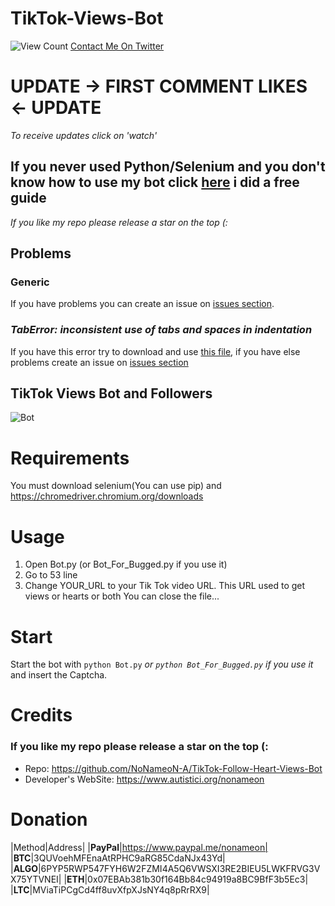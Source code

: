# TikTok-Views-Bot
![View Count](https://counter.gofiber.io/badge/NoNameoN/TikTok-Follow-Heart-Views-Bot/)
<a href="https://twitter.com/NoNameoN_A" class="btn btn-twitter"><span class="icon"></span>Contact Me On Twitter</a>

# UPDATE -> FIRST COMMENT LIKES <- UPDATE
*To receive updates click on 'watch'*

## If you never used Python/Selenium and you don't know how to use my bot click [here](https://github.com/NoNameoN-A/TikTok-Follow-Heart-Views-Bot/issues/5#issuecomment-737041402) i did a free guide
*If you like my repo please release a star on the top (:*

## Problems
### Generic
If you have problems you can create an issue on [issues section](https://github.com/NoNameoN-A/TikTok-Follow-Heart-Views-Bot/issues).
### *TabError: inconsistent use of tabs and spaces in indentation*
If you have this error try to download and use [this file](https://github.com/NoNameoN-A/TikTok-Follow-Heart-Views-Bot/blob/main/Bot_For_Bugged.py), if you have else problems create an issue on [issues section](https://github.com/NoNameoN-A/TikTok-Follow-Heart-Views-Bot/issues)

## TikTok Views Bot and Followers

![Bot](https://github.com/NoNameoN-A/TikTok-Views-Follow-Bot/blob/main/Screenshot.png)

# Requirements
You must download selenium(You can use pip) and https://chromedriver.chromium.org/downloads

# Usage
1) Open Bot.py (or Bot_For_Bugged.py if you use it)
2) Go to 53 line
3) Change YOUR_URL to your Tik Tok video URL. This URL used to get views or hearts or both
You can close the file...

# Start
Start the bot with `python Bot.py` *or `python Bot_For_Bugged.py` if you use it* and insert the Captcha.

# Credits
### If you like my repo please release a star on the top (:
- Repo: https://github.com/NoNameoN-A/TikTok-Follow-Heart-Views-Bot
- Developer's WebSite: https://www.autistici.org/nonameon

# Donation

|Method|Address|
|**PayPal**|https://www.paypal.me/nonameon|
|**BTC**|3QUVoehMFEnaAtRPHC9aRG85CdaNJx43Yd|
|**ALGO**|6PYP5RWP547FYH6W2FZMI4A5Q6VWSXI3RE2BIEU5LWKFRVG3VX75YTVNEI|
|**ETH**|0x07EBAb381b30f164Bb84c94919a8BC9BfF3b5Ec3|
|**LTC**|MViaTiPCgCd4ff8uvXfpXJsNY4q8pRrRX9| 
